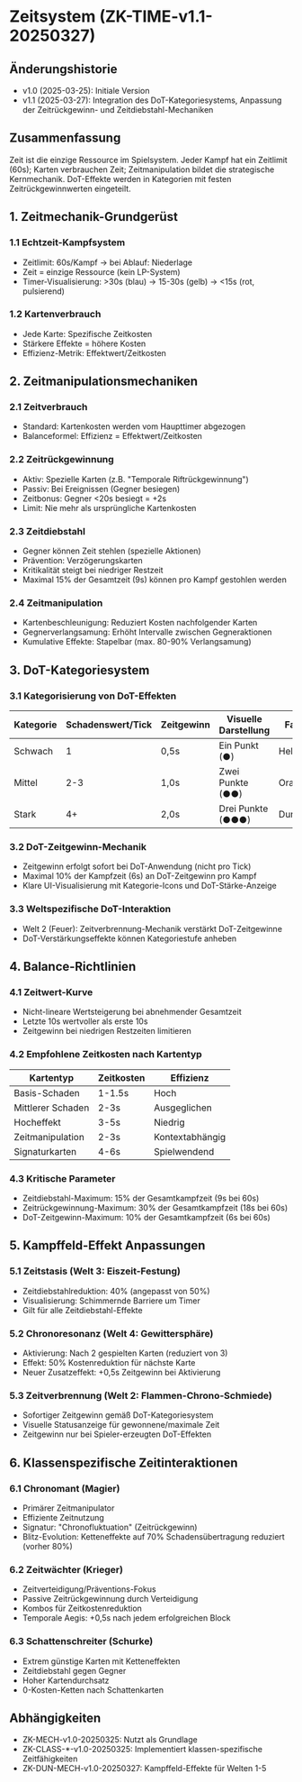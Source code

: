 # Zeitsystem (ZK-TIME-v1.1-20250327)

## Änderungshistorie
- v1.0 (2025-03-25): Initiale Version
- v1.1 (2025-03-27): Integration des DoT-Kategoriesystems, Anpassung der Zeitrückgewinn- und Zeitdiebstahl-Mechaniken

## Zusammenfassung
Zeit ist die einzige Ressource im Spielsystem. Jeder Kampf hat ein Zeitlimit (60s); Karten verbrauchen Zeit; Zeitmanipulation bildet die strategische Kernmechanik. DoT-Effekte werden in Kategorien mit festen Zeitrückgewinnwerten eingeteilt.

## 1. Zeitmechanik-Grundgerüst

### 1.1 Echtzeit-Kampfsystem
- Zeitlimit: 60s/Kampf → bei Ablauf: Niederlage
- Zeit = einzige Ressource (kein LP-System)
- Timer-Visualisierung: >30s (blau) → 15-30s (gelb) → <15s (rot, pulsierend)

### 1.2 Kartenverbrauch
- Jede Karte: Spezifische Zeitkosten
- Stärkere Effekte = höhere Kosten
- Effizienz-Metrik: Effektwert/Zeitkosten

## 2. Zeitmanipulationsmechaniken

### 2.1 Zeitverbrauch
- Standard: Kartenkosten werden vom Haupttimer abgezogen
- Balanceformel: Effizienz = Effektwert/Zeitkosten

### 2.2 Zeitrückgewinnung
- Aktiv: Spezielle Karten (z.B. "Temporale Riftrückgewinnung")
- Passiv: Bei Ereignissen (Gegner besiegen) 
- Zeitbonus: Gegner <20s besiegt = +2s
- Limit: Nie mehr als ursprüngliche Kartenkosten

### 2.3 Zeitdiebstahl
- Gegner können Zeit stehlen (spezielle Aktionen)
- Prävention: Verzögerungskarten
- Kritikalität steigt bei niedriger Restzeit
- Maximal 15% der Gesamtzeit (9s) können pro Kampf gestohlen werden

### 2.4 Zeitmanipulation
- Kartenbeschleunigung: Reduziert Kosten nachfolgender Karten
- Gegnerverlangsamung: Erhöht Intervalle zwischen Gegneraktionen
- Kumulative Effekte: Stapelbar (max. 80-90% Verlangsamung)

## 3. DoT-Kategoriesystem

### 3.1 Kategorisierung von DoT-Effekten
| Kategorie | Schadenswert/Tick | Zeitgewinn | Visuelle Darstellung | Farbkodierung |
|-----------|------------------|------------|----------------------|---------------|
| Schwach | 1 | 0,5s | Ein Punkt (●) | Hellgelb/Gold |
| Mittel | 2-3 | 1,0s | Zwei Punkte (●●) | Orange |
| Stark | 4+ | 2,0s | Drei Punkte (●●●) | Dunkelorange/Rot |

### 3.2 DoT-Zeitgewinn-Mechanik
- Zeitgewinn erfolgt sofort bei DoT-Anwendung (nicht pro Tick)
- Maximal 10% der Kampfzeit (6s) an DoT-Zeitgewinn pro Kampf
- Klare UI-Visualisierung mit Kategorie-Icons und DoT-Stärke-Anzeige

### 3.3 Weltspezifische DoT-Interaktion
- Welt 2 (Feuer): Zeitverbrennung-Mechanik verstärkt DoT-Zeitgewinne
- DoT-Verstärkungseffekte können Kategoriestufe anheben

## 4. Balance-Richtlinien

### 4.1 Zeitwert-Kurve
- Nicht-lineare Wertsteigerung bei abnehmender Gesamtzeit
- Letzte 10s wertvoller als erste 10s
- Zeitgewinn bei niedrigen Restzeiten limitieren

### 4.2 Empfohlene Zeitkosten nach Kartentyp
| Kartentyp | Zeitkosten | Effizienz | 
|-----------|------------|-----------|
| Basis-Schaden | 1-1.5s | Hoch |
| Mittlerer Schaden | 2-3s | Ausgeglichen |
| Hocheffekt | 3-5s | Niedrig |
| Zeitmanipulation | 2-3s | Kontextabhängig |
| Signaturkarten | 4-6s | Spielwendend |

### 4.3 Kritische Parameter
- Zeitdiebstahl-Maximum: 15% der Gesamtkampfzeit (9s bei 60s)
- Zeitrückgewinnung-Maximum: 30% der Gesamtkampfzeit (18s bei 60s)
- DoT-Zeitgewinn-Maximum: 10% der Gesamtkampfzeit (6s bei 60s)

## 5. Kampffeld-Effekt Anpassungen

### 5.1 Zeitstasis (Welt 3: Eiszeit-Festung)
- Zeitdiebstahlreduktion: 40% (angepasst von 50%)
- Visualisierung: Schimmernde Barriere um Timer
- Gilt für alle Zeitdiebstahl-Effekte

### 5.2 Chronoresonanz (Welt 4: Gewittersphäre)
- Aktivierung: Nach 2 gespielten Karten (reduziert von 3)
- Effekt: 50% Kostenreduktion für nächste Karte
- Neuer Zusatzeffekt: +0,5s Zeitgewinn bei Aktivierung

### 5.3 Zeitverbrennung (Welt 2: Flammen-Chrono-Schmiede)
- Sofortiger Zeitgewinn gemäß DoT-Kategoriesystem
- Visuelle Statusanzeige für gewonnene/maximale Zeit
- Zeitgewinn nur bei Spieler-erzeugten DoT-Effekten

## 6. Klassenspezifische Zeitinteraktionen

### 6.1 Chronomant (Magier)
- Primärer Zeitmanipulator
- Effiziente Zeitnutzung
- Signatur: "Chronofluktuation" (Zeitrückgewinn)
- Blitz-Evolution: Ketteneffekte auf 70% Schadensübertragung reduziert (vorher 80%)

### 6.2 Zeitwächter (Krieger)
- Zeitverteidigung/Präventions-Fokus
- Passive Zeitrückgewinnung durch Verteidigung
- Kombos für Zeitkostenreduktion
- Temporale Aegis: +0,5s nach jedem erfolgreichen Block

### 6.3 Schattenschreiter (Schurke)
- Extrem günstige Karten mit Ketteneffekten
- Zeitdiebstahl gegen Gegner
- Hoher Kartendurchsatz
- 0-Kosten-Ketten nach Schattenkarten

## Abhängigkeiten
- ZK-MECH-v1.0-20250325: Nutzt als Grundlage
- ZK-CLASS-*-v1.0-20250325: Implementiert klassen-spezifische Zeitfähigkeiten
- ZK-DUN-MECH-v1.0-20250327: Kampffeld-Effekte für Welten 1-5